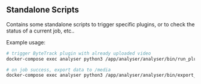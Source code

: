 
## Standalone Scripts

Contains some standalone scripts to trigger specific plugins, or to check the status of a current job, etc..

Example usage:
```sh
# trigger ByteTrack plugin with already uploaded video
docker-compose exec analyser python3 /app/analyser/analyser/bin/run_plugin/bytetrack.py --video <HASH>

# on job success, export data to /media
docker-compose exec analyser python3 /app/analyser/analyser/bin/export_on_success.py --job_id <JOB_ID>
```